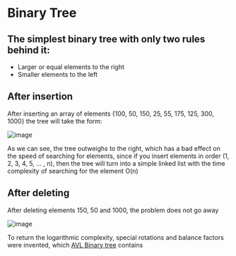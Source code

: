 # Binary Tree

## The simplest binary tree with only two rules behind it:
- Larger or equal elements to the right
- Smaller elements to the left
  
## After insertion
After inserting an array of elements {100, 50, 150, 25, 55, 175, 125, 300, 1000} the tree will take the form:

![image](https://github.com/zpnst/different-trees/assets/105946529/ffaae670-bfc0-4ae2-8be4-11ee88eefe5c)

As we can see, the tree outweighs to the right, which has a bad effect on the speed of searching for elements, since if you insert elements in order (1, 2, 3, 4, 5, ... , n), then the tree will turn into a simple linked list with the time complexity of searching for the element O(n)

## After deleting
After deleting elements 150, 50 and 1000, the problem does not go away

![image](https://github.com/zpnst/different-trees/assets/105946529/bdab68b3-0094-40ce-b101-9fa64948e5c2)

To return the logarithmic complexity, special rotations and balance factors were invented, which [AVL Binary tree](../avl-binary-tree) contains
